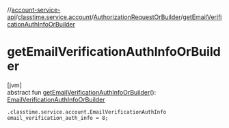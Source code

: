 //[account-service-api](../../../index.md)/[classtime.service.account](../index.md)/[AuthorizationRequestOrBuilder](index.md)/[getEmailVerificationAuthInfoOrBuilder](get-email-verification-auth-info-or-builder.md)

# getEmailVerificationAuthInfoOrBuilder

[jvm]\
abstract fun [getEmailVerificationAuthInfoOrBuilder](get-email-verification-auth-info-or-builder.md)(): [EmailVerificationAuthInfoOrBuilder](../-email-verification-auth-info-or-builder/index.md)

`.classtime.service.account.EmailVerificationAuthInfo email_verification_auth_info = 8;`
